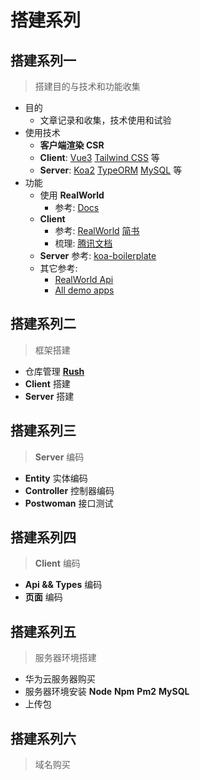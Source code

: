 # 搭建系列

## 搭建系列一

> 搭建目的与技术和功能收集

- 目的  
  - 文章记录和收集，技术使用和试验  
- 使用技术
  - **客户端渲染 CSR**  
  - **Client**: [Vue3](https://cn.vuejs.org/) [Tailwind CSS](https://www.tailwindcss.cn/) 等  
  - **Server**: [Koa2](https://koa.bootcss.com/) [TypeORM](https://typeorm.bootcss.com/) [MySQL](https://www.runoob.com/mysql/mysql-tutorial.html) 等  
- 功能
  - 使用 **RealWorld**  
    - 参考: [Docs](https://realworld-docs.netlify.app/docs/intro)  
  - **Client**  
    - 参考: [RealWorld](https://demo.realworld.io/#/)   [简书](https://www.jianshu.com/p/6014a9fefabd)  
    - 梳理: [腾讯文档](https://docs.qq.com/mind/DTmNhQXlQSk9ZYkhK)
  - **Server** 参考: [koa-boilerplate](https://github.com/oldmanfleming/koa-boilerplate)
  - 其它参考:
    - [RealWorld Api](https://github.com/gothinkster/realworld/tree/main/api#json-objects-returned-by-api)
    - [All demo apps](https://codebase.show/projects/realworld)
  
## 搭建系列二

> 框架搭建

- 仓库管理 [**Rush**](https://rushjs.io/zh-cn/)  
- **Client** 搭建
- **Server** 搭建

## 搭建系列三  

> **Server** 编码

- **Entity** 实体编码
- **Controller** 控制器编码  
- **Postwoman** 接口测试  

## 搭建系列四  

> **Client** 编码

- **Api && Types** 编码
- **页面** 编码

## 搭建系列五  

> 服务器环境搭建

- 华为云服务器购买
- 服务器环境安装 **Node** **Npm** **Pm2** **MySQL**  
- 上传包

## 搭建系列六

> 域名购买

